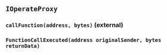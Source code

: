 ## `IOperateProxy`

### `callFunction(address, bytes)` (external)

### `FunctionCallExecuted(address originalSender, bytes returnData)`
